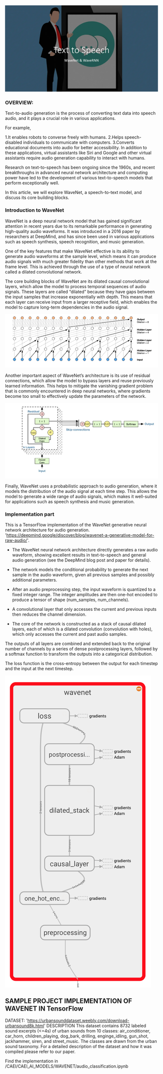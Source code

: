 ![Alt text](image.png)
### OVERVIEW:
Text-to-audio generation is the process of converting text data into speech audio, and it plays a crucial role in various applications.

For example,

1.It enables robots to converse freely with humans.
2.Helps speech-disabled individuals to communicate with computers.
3.Converts educational documents into audio for better accessibility.
In addition to these applications, virtual assistants like Siri and Google and other virtual assistants require audio generation capability to interact with humans.

Research on text-to-speech has been ongoing since the 1960s, and recent breakthroughs in advanced neural network architecture and computing power have led to the development of various text-to-speech models that perform exceptionally well.

In this article, we will explore WaveNet, a speech-to-text model, and discuss its core building blocks.

### Introduction to WaveNet 
WaveNet is a deep neural network model that has gained significant attention in recent years due to its remarkable performance in generating high-quality audio waveforms. It was introduced in a 2016 paper by researchers at DeepMind, and has since been used in various applications such as speech synthesis, speech recognition, and music generation.

One of the key features that make WaveNet effective is its ability to generate audio waveforms at the sample level, which means it can produce audio signals with much greater fidelity than other methods that work at the frame level. This is achieved through the use of a type of neural network called a dilated convolutional network.

The core building blocks of WaveNet are its dilated causal convolutional layers, which allow the model to process temporal sequences of audio signals. These layers are called “dilated” because they have gaps between the input samples that increase exponentially with depth. This means that each layer can receive input from a larger receptive field, which enables the model to capture long-term dependencies in the audio signal.

![Alt text](image-1.png)

Another important aspect of WaveNet’s architecture is its use of residual connections, which allow the model to bypass layers and reuse previously learned information. This helps to mitigate the vanishing gradient problem that is commonly encountered in deep neural networks, where gradients become too small to effectively update the parameters of the network.

![Alt text](image-2.png)

Finally, WaveNet uses a probabilistic approach to audio generation, where it models the distribution of the audio signal at each time step. This allows the model to generate a wide range of audio signals, which makes it well-suited for applications such as speech synthesis and music generation.

### Implementation part
This is a TensorFlow implementation of the WaveNet generative neural network architecture for audio generation.
'https://deepmind.google/discover/blog/wavenet-a-generative-model-for-raw-audio/'.

* The WaveNet neural network architecture directly generates a raw audio waveform, showing excellent results in text-to-speech and general audio generation (see the DeepMind blog post and paper for details).

* The network models the conditional probability to generate the next sample in the audio waveform, given all previous samples and possibly additional parameters.

* After an audio preprocessing step, the input waveform is quantized to a fixed integer range. The integer amplitudes are then one-hot encoded to produce a tensor of shape (num_samples, num_channels).

* A convolutional layer that only accesses the current and previous inputs then reduces the channel dimension.

* The core of the network is constructed as a stack of causal dilated layers, each of which is a dilated convolution (convolution with holes), which only accesses the current and past audio samples.

The outputs of all layers are combined and extended back to the original number of channels by a series of dense postprocessing layers, followed by a softmax function to transform the outputs into a categorical distribution.

The loss function is the cross-entropy between the output for each timestep and the input at the next timestep.

![Alt text](image-3.png)

## SAMPLE PROJECT IMPLEMENTATION  OF WAVENET IN TensorFlow
DATASET: 'https://urbansounddataset.weebly.com/download-urbansound8k.html'
DESCRIPTION This dataset contains 8732 labeled sound excerpts (<=4s) of urban sounds from 10 classes: air_conditioner, car_horn, children_playing, dog_bark, drilling, enginge_idling, gun_shot, jackhammer, siren, and street_music. The classes are drawn from the urban sound taxonomy. For a detailed description of the dataset and how it was compiled please refer to our paper.

Find the implementation in /CAEI/CAEI_AI_MODELS/WAVENET/audio_classification.ipynb 